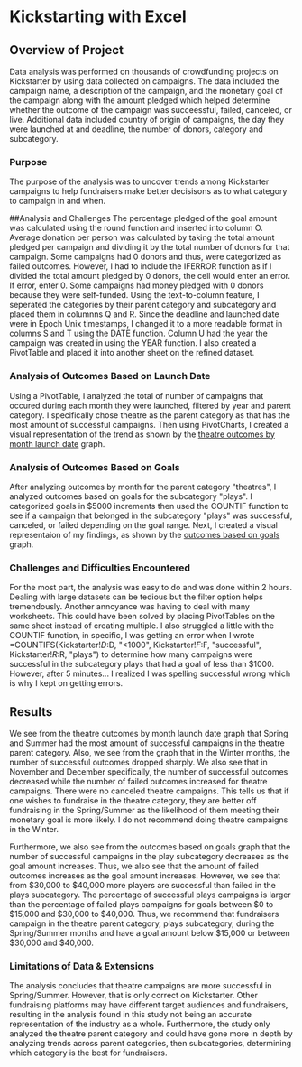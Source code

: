 # Kickstarting with Excel

## Overview of Project
Data analysis was performed on thousands of crowdfunding projects on Kickstarter by using data collected on campaigns. The data included the campaign name, a description of the campaign, and the monetary goal of the campaign along with the amount pledged which helped determine whether the outcome of the campaign was succeessful, failed, canceled, or live. Additional data included country of origin of campaigns, the day they were launched at and deadline, the number of donors, category and subcategory. 

### Purpose
The purpose of the analysis was to uncover trends among Kickstarter campaigns to help fundraisers make better decisisons as to what category to campaign in and when.

##Analysis and Challenges
The percentage pledged of the goal amount was calculated using the round function and inserted into column O. Average donation per person was calculated by taking the total amount pledged per campaign and dividing it by the total number of donors for that campaign. Some campaigns had 0 donors and thus, were categorized as failed outcomes. However, I had to include the IFERROR function as if I divided the total amount pledged by 0 donors, the cell would enter an error. If error, enter 0. Some campaigns had money pledged with 0 donors because they were self-funded. Using the text-to-column feature, I seperated the categories by their parent category and subcategory and placed them in columnns Q and R. Since the deadline and launched date were in Epoch Unix timestamps, I changed it to a more readable format in columns S and T using the DATE function. Column U had the year the campaign was created in using the YEAR function. I also created a PivotTable and placed it into another sheet on the refined dataset. 

### Analysis of Outcomes Based on Launch Date
Using a PivotTable, I analyzed the total of number of campaigns that occured during each month they were launched, filtered by year and parent category. I specifically chose theatre as the parent category as that has the most amount of successful campaigns. Then using PivotCharts, I created a visual representation of the trend as shown by the [theatre outcomes by month launch date](https://github.com/MuddassirR/kickstarter-analysis/blob/main/Theatre_Outcomes_vs_Launch.png) graph.

### Analysis of Outcomes Based on Goals
After analyzing outcomes by month for the parent category "theatres", I analyzed outcomes based on goals for the subcategory "plays". I categorized goals in $5000 increments then used the COUNTIF function to see if a campaign that belonged in the subcategory "plays" was successful, canceled, or failed depending on the goal range. Next, I created a visual representaion of my findings, as shown by the [outcomes based on goals](https://github.com/MuddassirR/kickstarter-analysis/blob/main/Outcomes_vs_Goals.png) graph.

### Challenges and Difficulties Encountered
For the most part, the analysis was easy to do and was done within 2 hours. Dealing with large datasets can be tedious but the filter option helps tremendously. Another annoyance was having to deal with many worksheets. This could have been solved by placing PivotTables on the same sheet instead of creating multiple. I also struggled a little with the COUNTIF function, in specific, I was getting an error when I wrote =COUNTIFS(Kickstarter!$D:$D, "<1000", Kickstarter!$F:$F, "successful", Kickstarter!$R:$R, "plays") to determine how many campaigns were successful in the subcategory plays that had a goal of less than $1000. However, after 5 minutes... I realized I was spelling successful wrong which is why I kept on getting errors. 

## Results
We see from the theatre outcomes by month launch date graph that Spring and Summer had the most amount of successful campaigns in the theatre parent category. Also, we see from the graph that in the Winter months, the number of successful outcomes dropped sharply. We also see that in November and December specifically, the number of successful outcomes decreased while the number of failed outcomes increased for theatre campaigns. There were no canceled theatre campaigns. This tells us that if one wishes to fundraise in the theatre category, they are better off fundraising in the Spring/Summer as the likelihood of them meeting their monetary goal is more likely. I do not recommend doing theatre campaigns in the Winter.

Furthermore, we also see from the outcomes based on goals graph that the number of successful campaigns in the play subcategory decreases as the goal amount increases. Thus, we also see that the amount of failed outcomes increases as the goal amount increases. However, we see that from $30,000 to $40,000 more players are successful than failed in the plays subcategory. The percentage of successful plays campaigns is larger than the percentage of failed plays campaigns for goals between $0 to $15,000 and $30,000 to $40,000. Thus, we recommend that fundraisers campaign in the theatre parent category, plays subcategory, during the Spring/Summer months and have a goal amount below $15,000 or between $30,000 and $40,000. 

### Limitations of Data & Extensions
The analysis concludes that theatre campaigns are more successful in Spring/Summer. However, that is only correct on Kickstarter. Other fundraising platforms may have different target audiences and fundraisers, resulting in the analysis found in this study not being an accurate representation of the industry as a whole. Furthermore, the study only analyzed the theatre parent category and could have gone more in depth by analyzing trends across parent categories, then subcategories, determining which category is the best for fundraisers. 

